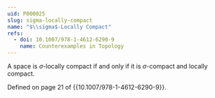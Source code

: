 ```yaml
---
uid: P000025
slug: sigma-locally-compact
name: "$\\sigma$-Locally Compact"
refs:
  - doi: 10.1007/978-1-4612-6290-9
    name: Counterexamples in Topology
---
```

A space is $\sigma$-locally compact if and only if it is $\sigma$-compact and locally compact.

Defined on page 21 of {{10.1007/978-1-4612-6290-9}}.
